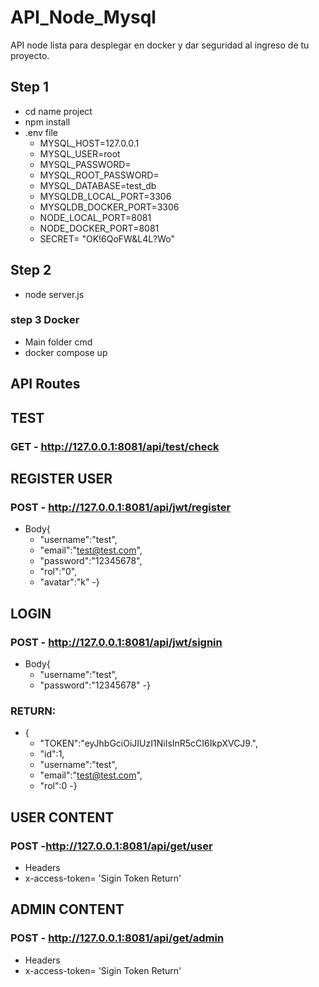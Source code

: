 # API_Node_Mysql

API node lista para desplegar en docker y dar seguridad al ingreso de tu proyecto.

## Step 1 ##

- cd name project
- npm install
- .env file
  - MYSQL_HOST=127.0.0.1
  - MYSQL_USER=root
  - MYSQL_PASSWORD=
  - MYSQL_ROOT_PASSWORD=
  - MYSQL_DATABASE=test_db
  - MYSQLDB_LOCAL_PORT=3306
  - MYSQLDB_DOCKER_PORT=3306
  - NODE_LOCAL_PORT=8081
  - NODE_DOCKER_PORT=8081
  - SECRET= "OK!6QoFW&L4L?Wo"

## Step 2 ##

- node server.js

### step 3 Docker ##

- Main folder cmd
- docker compose up

## API Routes ##

## TEST ##
### GET - http://127.0.0.1:8081/api/test/check

## REGISTER USER ##
### POST - http://127.0.0.1:8081/api/jwt/register
- Body{
    - "username":"test",
    - "email":"test@test.com",
    - "password":"12345678",
    - "rol":"0",
    - "avatar":"k"
  -}

## LOGIN ##
### POST - http://127.0.0.1:8081/api/jwt/signin
  - Body{
    - "username":"test",
    - "password":"12345678"
  -}
### RETURN:
  - {
    - "TOKEN":"eyJhbGciOiJIUzI1NiIsInR5cCI6IkpXVCJ9.",
    - "id":1,
    - "username":"test",
    - "email":"test@test.com",
    - "rol":0
  -}

## USER CONTENT ##
### POST -http://127.0.0.1:8081/api/get/user
  - Headers
  - x-access-token= 'Sigin Token Return'

## ADMIN CONTENT ##
### POST - http://127.0.0.1:8081/api/get/admin
  - Headers
  - x-access-token= 'Sigin Token Return'
